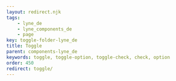 ```yaml
---
layout: redirect.njk
tags: 
    - lyne_de
    - lyne_components_de
    - page
key: toggle-folder-lyne_de
title: Toggle
parent: components-lyne_de
keywords: toggle, toggle-option, toggle-check, check, option
order: 450
redirect: toggle/
---
```

